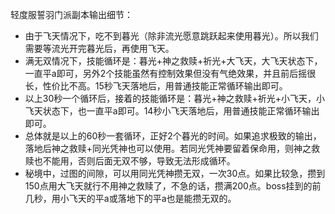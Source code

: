 轻度服誓羽门派副本输出细节：
- 由于飞天情况下，吃不到暮光（除非流光愿意跳跃起来使用暮光）。所以我们需要等流光开完暮光后，再使用飞天。
- 满无双情况下，技能循环是：暮光+神之救赎+祈光+大飞天，大飞天状态下，一直平a即可，另外2个技能虽然有控制效果但没有气绝效果，并且前后摇很长，性价比不高。15秒飞天落地后，用普通技能正常循环输出即可。
- 以上30秒一个循环后，接着的技能循环是：暮光+神之救赎+祈光+小飞天，小飞天状态下，也一直平a即可。14秒小飞天落地后，用普通技能正常循环输出即可。
- 总体就是以上的60秒一套循环，正好2个暮光的时间。如果追求极致的输出，落地后神之救赎+同光凭神也可以使用。若同光凭神要留着保命用，则神之救赎也不能用，否则后面无双不够，导致无法形成循环。
- 秘境中，过图的间隙，可以用同光凭神攒无双，一次30点。如果比较急，攒到150点用大飞天就行不用神之救赎了，不急的话，攒满200点。boss挂到的前几秒，用小飞天的平a或落地下的平a也是能攒无双的。